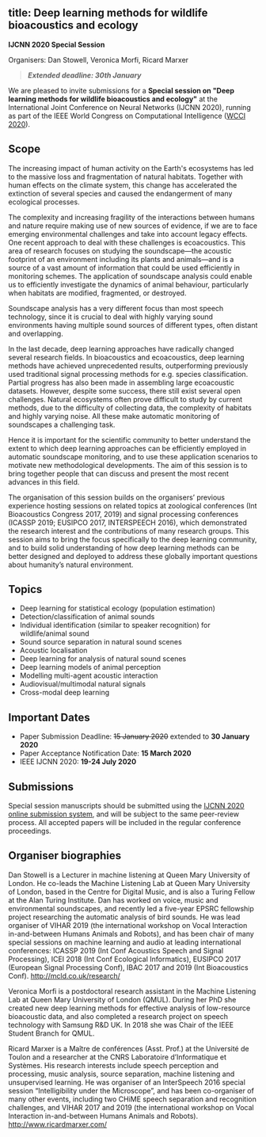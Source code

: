 title: Deep learning methods for wildlife bioacoustics and ecology
---

**IJCNN 2020 Special Session**

Organisers: Dan Stowell, Veronica Morfi, Ricard Marxer

> ***Extended deadline: 30th January***

We are pleased to invite submissions for a **Special session on "Deep learning methods for wildlife bioacoustics and ecology"** at the International Joint Conference on Neural Networks (IJCNN 2020), running as part of the IEEE World Congress on Computational Intelligence ([WCCI 2020](https://wcci2020.org/)).

## Scope

The increasing impact of human activity on the Earth's ecosystems has led to the massive loss and fragmentation of natural habitats. Together with human effects on the climate system, this change has accelerated the extinction of several species and caused the endangerment of many ecological processes. 

The complexity and increasing fragility of the interactions between humans and nature require making use of new sources of evidence, if we are to face emerging environmental challenges and take into account legacy effects. One recent approach to deal with these challenges is ecoacoustics. This area of research focuses on studying the soundscape—the acoustic footprint of an environment including its plants and animals—and is a source of a vast amount of information that could be used efficiently in monitoring schemes. The application of soundscape analysis could enable us to efficiently investigate the dynamics of animal behaviour, particularly when habitats are modified, fragmented, or destroyed.

Soundscape analysis has a very different focus than most speech technology, since it is crucial to deal with highly varying sound environments having multiple sound sources of different types, often distant and overlapping.

In the last decade, deep learning approaches have radically changed several research fields. In bioacoustics and ecoacoustics, deep learning methods have achieved unprecedented results, outperforming previously used traditional signal processing methods for e.g. species classification. Partial progress has also been made in assembling large ecoacoustic datasets. However, despite some success, there still exist several open challenges. Natural ecosystems often prove difficult to study by current methods, due to the difficulty of collecting data, the complexity of habitats and highly varying noise. All these make automatic monitoring of soundscapes a challenging task.

Hence it is important for the scientific community to better understand the extent to which deep learning approaches can be efficiently employed in automatic soundscape monitoring, and to use these application scenarios to motivate new methodological developments. The aim of this session is to bring together people that can discuss and present the most recent advances in this field. 

The organisation of this session builds on the organisers’ previous experience hosting sessions on related topics at zoological conferences (Int Bioacoustics Congress 2017, 2019) and signal processing conferences (ICASSP 2019; EUSIPCO 2017, INTERSPEECH 2016), which demonstrated the research interest and the contributions of many research groups. This session aims to bring the focus specifically to the deep learning community, and to build solid understanding of how deep learning methods can be better designed and deployed to address these globally important questions about humanity’s natural environment.

## Topics

* Deep learning for statistical ecology (population estimation)
* Detection/classification of animal sounds
* Individual identification (similar to speaker recognition) for wildlife/animal sound
* Sound source separation in natural sound scenes
* Acoustic localisation
* Deep learning for analysis of natural sound scenes
* Deep learning models of animal perception
* Modelling multi-agent acoustic interaction
* Audiovisual/multimodal natural signals
* Cross-modal deep learning

## Important Dates

* Paper Submission Deadline: ~~15 January 2020~~ extended to **30 January 2020**
* Paper Acceptance Notification Date: **15 March 2020**
* IEEE IJCNN 2020: **19-24 July 2020**

## Submissions

Special session manuscripts should be submitted using the [IJCNN 2020 online submission system](https://wcci2020.org/submissions/), and will be subject to the same peer-review process. All accepted papers will be included in the regular conference proceedings.

## Organiser biographies

Dan Stowell is a Lecturer in machine listening at Queen Mary University of London. He co-leads the Machine Listening Lab at Queen Mary University of London, based in the Centre for Digital Music, and is also a Turing Fellow at the Alan Turing Institute. Dan has worked on voice, music and environmental soundscapes, and recently led a five-year EPSRC fellowship project researching the automatic analysis of bird sounds. He was lead organiser of VIHAR 2019 (the international workshop on Vocal Interaction in-and-between Humans Animals and Robots), and has been chair of many special sessions on machine learning and audio at leading international conferences: ICASSP 2019 (Int Conf Acoustics Speech and Signal Processing), ICEI 2018 (Int Conf Ecological Informatics), EUSIPCO 2017 (European Signal Processing Conf), IBAC 2017 and 2019 (Int Bioacoustics Conf).
http://mcld.co.uk/research/ 

Veronica Morfi is a postdoctoral research assistant in the Machine Listening Lab at Queen Mary University of London (QMUL). During her PhD she created new deep learning methods for effective analysis of low-resource bioacoustic data, and also completed a research project on speech technology with Samsung R&D UK. In 2018 she was Chair of the IEEE Student Branch for QMUL.

Ricard Marxer is a Maître de conférences (Asst. Prof.) at the Université de Toulon and a researcher at the CNRS Laboratoire d’Informatique et Systèmes. His research interests include speech perception and processing, music analysis, source separation, machine listening and unsupervised learning. He was organiser of an InterSpeech 2016 special session “Intelligibility under the Microscope”, and has been co-organiser of many other events, including two CHiME speech separation and recognition challenges, and VIHAR 2017 and 2019 (the international workshop on Vocal Interaction in-and-between Humans Animals and Robots).
http://www.ricardmarxer.com/ 
